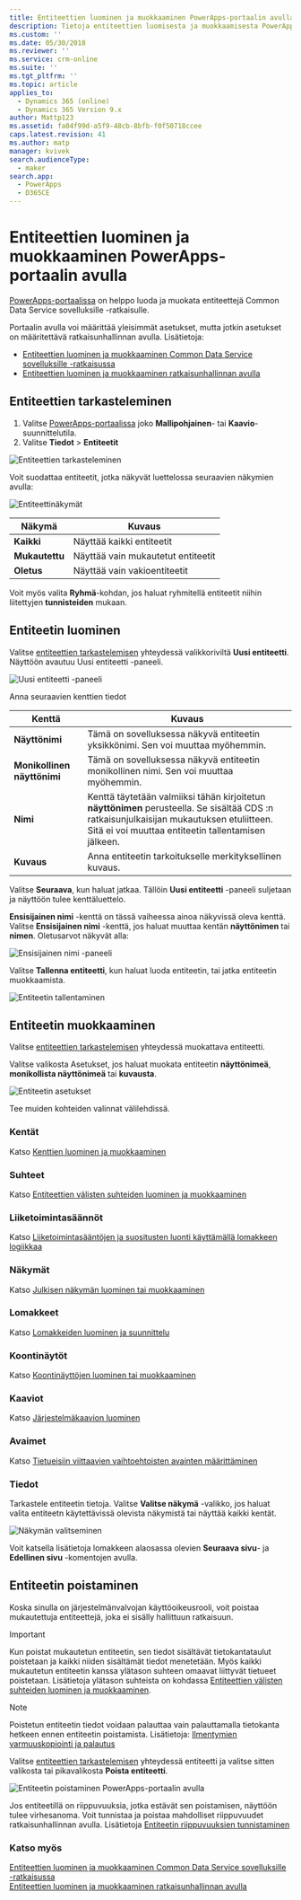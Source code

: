 ```yaml
---
title: Entiteettien luominen ja muokkaaminen PowerApps-portaalin avulla | MicrosoftDocs
description: Tietoja entiteettien luomisesta ja muokkaamisesta PowerApps-portaalin avulla
ms.custom: ''
ms.date: 05/30/2018
ms.reviewer: ''
ms.service: crm-online
ms.suite: ''
ms.tgt_pltfrm: ''
ms.topic: article
applies_to:
  - Dynamics 365 (online)
  - Dynamics 365 Version 9.x
author: Mattp123
ms.assetid: fa04f99d-a5f9-48cb-8bfb-f0f50718ccee
caps.latest.revision: 41
ms.author: matp
manager: kvivek
search.audienceType:
  - maker
search.app:
  - PowerApps
  - D365CE
---
```


# <a name="create-and-edit-entities-using-powerapps-portal"></a>Entiteettien luominen ja muokkaaminen PowerApps-portaalin avulla

[PowerApps-portaalissa](https://web.powerapps.com/?utm_source=padocs&utm_medium=linkinadoc&utm_campaign=referralsfromdoc) on helppo luoda ja muokata entiteettejä Common Data Service sovelluksille -ratkaisulle.

Portaalin avulla voi määrittää yleisimmät asetukset, mutta jotkin asetukset on määritettävä ratkaisunhallinnan avulla. Lisätietoja: 
- [Entiteettien luominen ja muokkaaminen Common Data Service sovelluksille -ratkaisussa](create-edit-entities.md)
- [Entiteettien luominen ja muokkaaminen ratkaisunhallinnan avulla](create-edit-entities-solution-explorer.md)

## <a name="view-entities"></a>Entiteettien tarkasteleminen

1. Valitse [PowerApps-portaalissa](https://web.powerapps.com/?utm_source=padocs&utm_medium=linkinadoc&utm_campaign=referralsfromdoc) joko **Mallipohjainen**- tai **Kaavio**-suunnittelutila.
2. Valitse **Tiedot** > **Entiteetit**

![Entiteettien tarkasteleminen](media/view-entities-portal.png)

Voit suodattaa entiteetit, jotka näkyvät luettelossa seuraavien näkymien avulla: 

![Entiteettinäkymät](media/entity-views-portal.png)

 |Näkymä|Kuvaus|
 |--|--|
 |**Kaikki**| Näyttää kaikki entiteetit|
 |**Mukautettu**|Näyttää vain mukautetut entiteetit|
 |**Oletus**|Näyttää vain vakioentiteetit |

Voit myös valita **Ryhmä**-kohdan, jos haluat ryhmitellä entiteetit niihin liitettyjen **tunnisteiden** mukaan.

## <a name="create-an-entity"></a>Entiteetin luominen

Valitse [entiteettien tarkastelemisen](#view-entities) yhteydessä valikkoriviltä **Uusi entiteetti**. Näyttöön avautuu Uusi entiteetti -paneeli.

![Uusi entiteetti -paneeli](media/new-entity-panel.png)

Anna seuraavien kenttien tiedot

|Kenttä|Kuvaus|
|--|--|
|**Näyttönimi**|Tämä on sovelluksessa näkyvä entiteetin yksikkönimi. Sen voi muuttaa myöhemmin.|
|**Monikollinen näyttönimi**|Tämä on sovelluksessa näkyvä entiteetin monikollinen nimi. Sen voi muuttaa myöhemmin.|
|**Nimi**|Kenttä täytetään valmiiksi tähän kirjoitetun **näyttönimen** perusteella. Se sisältää CDS :n ratkaisunjulkaisijan mukautuksen etuliitteen. Sitä ei voi muuttaa entiteetin tallentamisen jälkeen.|
|**Kuvaus**|Anna entiteetin tarkoitukselle merkityksellinen kuvaus.|

Valitse **Seuraava**, kun haluat jatkaa. Tällöin **Uusi entiteetti** -paneeli suljetaan ja näyttöön tulee kenttäluettelo.

**Ensisijainen nimi** -kenttä on tässä vaiheessa ainoa näkyvissä oleva kenttä. Valitse **Ensisijainen nimi** -kenttä, jos haluat muuttaa kentän **näyttönimen** tai **nimen**. Oletusarvot näkyvät alla:

![Ensisijainen nimi -paneeli](media/primary-name-panel.png)

Valitse **Tallenna entiteetti**, kun haluat luoda entiteetin, tai jatka entiteetin muokkaamista.

![Entiteetin tallentaminen](media/save-entity-portal.png)

## <a name="edit-an-entity"></a>Entiteetin muokkaaminen

Valitse [entiteettien tarkastelemisen](#view-entities) yhteydessä muokattava entiteetti.

Valitse valikosta Asetukset, jos haluat muokata entiteetin **näyttönimeä**, **monikollista näyttönimeä** tai **kuvausta**.

![Entiteetin asetukset](media/entity-settings-portal.png)

Tee muiden kohteiden valinnat välilehdissä.

### <a name="fields"></a>Kentät

Katso [Kenttien luominen ja muokkaaminen](create-edit-fields.md)

### <a name="relationships"></a>Suhteet

Katso [Entiteettien välisten suhteiden luominen ja muokkaaminen](create-edit-entity-relationships.md)

### <a name="business-rules"></a>Liiketoimintasäännöt

Katso [Liiketoimintasääntöjen ja suositusten luonti käyttämällä lomakkeen logiikkaa](../model-driven-apps/create-business-rules-recommendations-apply-logic-form.md)

### <a name="views"></a>Näkymät

Katso [Julkisen näkymän luominen tai muokkaaminen](../model-driven-apps/create-edit-views.md)

### <a name="forms"></a>Lomakkeet

Katso [Lomakkeiden luominen ja suunnittelu](../model-driven-apps/create-design-forms.md)

### <a name="dashboards"></a>Koontinäytöt

Katso [Koontinäyttöjen luominen tai muokkaaminen](../model-driven-apps/create-edit-dashboards.md)

### <a name="charts"></a>Kaaviot

Katso [Järjestelmäkaavion luominen](../model-driven-apps/create-edit-system-chart.md)

### <a name="keys"></a>Avaimet

Katso [Tietueisiin viittaavien vaihtoehtoisten avainten määrittäminen](define-alternate-keys-reference-records.md)

### <a name="data"></a>Tiedot

Tarkastele entiteetin tietoja.
Valitse **Valitse näkymä** -valikko, jos haluat valita entiteetn käytettävissä olevista näkymistä tai näyttää kaikki kentät.

![Näkymän valitseminen](media/entity-data-select-view.png)

Voit katsella lisätietoja lomakkeen alaosassa olevien **Seuraava sivu**- ja **Edellinen sivu** -komentojen avulla.

## <a name="delete-an-entity"></a>Entiteetin poistaminen

Koska sinulla on järjestelmänvalvojan käyttöoikeusrooli, voit poistaa mukautettuja entiteettejä, joka ei sisälly hallittuun ratkaisuun.  
  
> [!IMPORTANT]
>  Kun poistat mukautetun entiteetin, sen tiedot sisältävät tietokantataulut poistetaan ja kaikki niiden sisältämät tiedot menetetään. Myös kaikki mukautetun entiteetin kanssa ylätason suhteen omaavat liittyvät tietueet poistetaan. Lisätietoja ylätason suhteista on kohdassa [Entiteettien välisten suhteiden luominen ja muokkaaminen](create-edit-entity-relationships.md).  
  
> [!NOTE]
> Poistetun entiteetin tiedot voidaan palauttaa vain palauttamalla tietokanta hetkeen ennen entiteetin poistamista. Lisätietoja: [Ilmentymien varmuuskopiointi ja palautus](/dynamics365/customer-engagement/admin/backup-restore-instances)

Valitse [entiteettien tarkastelemisen](#view-entities) yhteydessä entiteetti ja valitse sitten valikosta tai pikavalikosta **Poista entiteetti**.

![Entiteetin poistaminen PowerApps-portaalin avulla](media/delete-entity-powerapps-portal.png)

Jos entiteetillä on riippuvuuksia, jotka estävät sen poistamisen, näyttöön tulee virhesanoma. Voit tunnistaa ja poistaa mahdolliset riippuvuudet ratkaisunhallinnan avulla. Lisätietoja [Entiteetin riippuvuuksien tunnistaminen](create-edit-entities-solution-explorer.md#identify-entity-dependencies)

### <a name="see-also"></a>Katso myös

[Entiteettien luominen ja muokkaaminen Common Data Service sovelluksille -ratkaisussa](create-edit-entities.md)<br />
[Entiteettien luominen ja muokkaaminen ratkaisunhallinnan avulla](create-edit-entities-solution-explorer.md)


